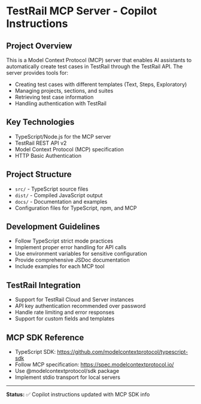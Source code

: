 # TestRail MCP Server - Copilot Instructions

## Project Overview
This is a Model Context Protocol (MCP) server that enables AI assistants to automatically create test cases in TestRail through the TestRail API. The server provides tools for:
- Creating test cases with different templates (Text, Steps, Exploratory)
- Managing projects, sections, and suites
- Retrieving test case information
- Handling authentication with TestRail

## Key Technologies
- TypeScript/Node.js for the MCP server
- TestRail REST API v2
- Model Context Protocol (MCP) specification
- HTTP Basic Authentication

## Project Structure
- `src/` - TypeScript source files
- `dist/` - Compiled JavaScript output
- `docs/` - Documentation and examples
- Configuration files for TypeScript, npm, and MCP

## Development Guidelines
- Follow TypeScript strict mode practices
- Implement proper error handling for API calls
- Use environment variables for sensitive configuration
- Provide comprehensive JSDoc documentation
- Include examples for each MCP tool

## TestRail Integration
- Support for TestRail Cloud and Server instances
- API key authentication recommended over password
- Handle rate limiting and error responses
- Support for custom fields and templates

## MCP SDK Reference
- TypeScript SDK: https://github.com/modelcontextprotocol/typescript-sdk
- Follow MCP specification: https://spec.modelcontextprotocol.io/
- Use @modelcontextprotocol/sdk package
- Implement stdio transport for local servers

---
**Status:** ✅ Copilot instructions updated with MCP SDK info
